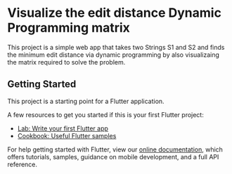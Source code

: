 # Visualize the edit distance Dynamic Programming matrix 

This project is a simple web app that takes two Strings S1 and S2 and finds the minimum edit distance via dynamic programming by also visualizaing the matrix required to solve the problem.

## Getting Started

This project is a starting point for a Flutter application.

A few resources to get you started if this is your first Flutter project:

- [Lab: Write your first Flutter app](https://flutter.dev/docs/get-started/codelab)
- [Cookbook: Useful Flutter samples](https://flutter.dev/docs/cookbook)

For help getting started with Flutter, view our
[online documentation](https://flutter.dev/docs), which offers tutorials,
samples, guidance on mobile development, and a full API reference.
